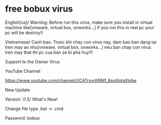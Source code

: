 # free bobux virus

English[us]/  Warning:
Before run this virus, make sure you install in virtual machine like[vmware, virtual box,
onworks...] if you run this in real pc your pc will be destroy!!

Vietnamese/  Canh bao:
Truoc khi chay con virus nay, dam bao ban dang tai tren may ao nhu[vmware, virtual box,
onworks...] neu ban chay con virus tren may that thi pc cua ban se bi pha huy!!!

Support to the Owner Virus

YouTube Channel

https://www.youtube.com/channel/UCATrxvrKRMf_6pqXptgXkAw

New Update

Version: \1.5/
What's New!

Change file type .bat -> .cmd

Password: bobux
